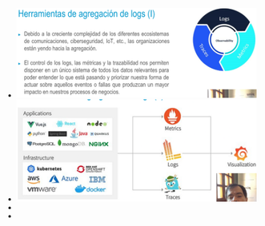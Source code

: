 - ![image.png](../assets/image_1723592115830_0.png)
- ![image.png](../assets/image_1723592137576_0.png)
-
-